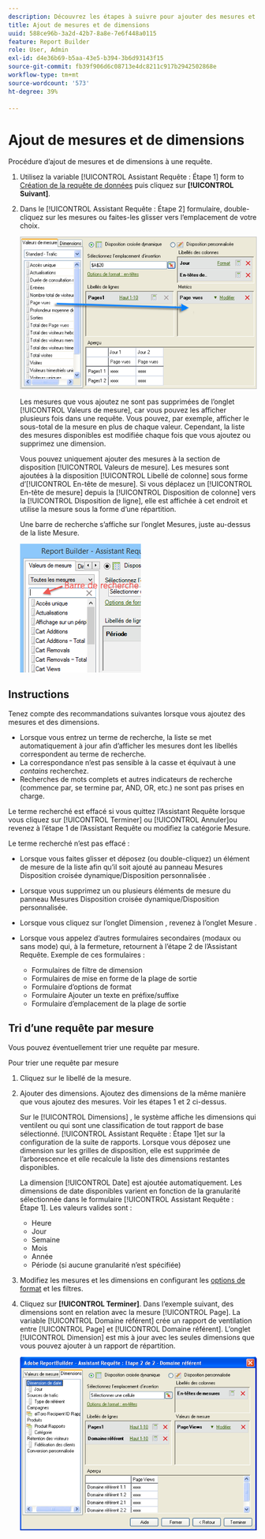 ```yaml
---
description: Découvrez les étapes à suivre pour ajouter des mesures et des dimensions à une requête.
title: Ajout de mesures et de dimensions
uuid: 588ce96b-3a2d-42b7-8a8e-7e6f448a0115
feature: Report Builder
role: User, Admin
exl-id: d4e36b69-b5aa-43e5-b394-3b6d93143f15
source-git-commit: fb39f906d6c08713e4dc8211c917b2942502868e
workflow-type: tm+mt
source-wordcount: '573'
ht-degree: 39%

---
```


# Ajout de mesures et de dimensions

Procédure d’ajout de mesures et de dimensions à une requête.

1. Utilisez la variable [!UICONTROL Assistant Requête : Étape 1] form to [Création de la requête de données](/help/analyze/report-builder/data-requests/data-requests.md)  puis cliquez sur **[!UICONTROL Suivant]**.
1. Dans le [!UICONTROL Assistant Requête : Étape 2] formulaire, double-cliquez sur les mesures ou faites-les glisser vers l’emplacement de votre choix.

   ![Capture d’écran montrant l’Assistant Requête : Étape 2 avec une flèche pointant vers la section de page vue souhaitée depuis la liste des mesures.](assets/adding_metrics.png)

   Les mesures que vous ajoutez ne sont pas supprimées de l’onglet [!UICONTROL Valeurs de mesure], car vous pouvez les afficher plusieurs fois dans une requête. Vous pouvez, par exemple, afficher le sous-total de la mesure en plus de chaque valeur. Cependant, la liste des mesures disponibles est modifiée chaque fois que vous ajoutez ou supprimez une dimension.

   Vous pouvez uniquement ajouter des mesures à la section de disposition [!UICONTROL Valeurs de mesure]. Les mesures sont ajoutées à la disposition [!UICONTROL Libellé de colonne] sous forme d’[!UICONTROL En-tête de mesure]. Si vous déplacez un [!UICONTROL En-tête de mesure] depuis la [!UICONTROL Disposition de colonne] vers la [!UICONTROL Disposition de ligne], elle est affichée à cet endroit et utilise la mesure sous la forme d’une répartition.

   Une barre de recherche s’affiche sur l’onglet Mesures, juste au-dessus de la liste Mesure.

   ![Capture d’écran affichant la barre de recherche Mesures.](assets/search_bar_metric.png)

## Instructions

Tenez compte des recommandations suivantes lorsque vous ajoutez des mesures et des dimensions.

* Lorsque vous entrez un terme de recherche, la liste se met automatiquement à jour afin d’afficher les mesures dont les libellés correspondent au terme de recherche.
* La correspondance n’est pas sensible à la casse et équivaut à une *contains* recherchez.
* Recherches de mots complets et autres indicateurs de recherche (commence par, se termine par, AND, OR, etc.) ne sont pas prises en charge.

Le terme recherché est effacé si vous quittez l’Assistant Requête lorsque vous cliquez sur [!UICONTROL Terminer] ou [!UICONTROL Annuler]ou revenez à l’étape 1 de l’Assistant Requête ou modifiez la catégorie Mesure.

Le terme recherché n’est pas effacé :

* Lorsque vous faites glisser et déposez (ou double-cliquez) un élément de mesure de la liste afin qu’il soit ajouté au panneau Mesures Disposition croisée dynamique/Disposition personnalisée .
* Lorsque vous supprimez un ou plusieurs éléments de mesure du panneau Mesures Disposition croisée dynamique/Disposition personnalisée.
* Lorsque vous cliquez sur l’onglet Dimension , revenez à l’onglet Mesure .
* Lorsque vous appelez d’autres formulaires secondaires (modaux ou sans mode) qui, à la fermeture, retournent à l’étape 2 de l’Assistant Requête. Exemple de ces formulaires :

   * Formulaires de filtre de dimension
   * Formulaires de mise en forme de la plage de sortie
   * Formulaire d’options de format
   * Formulaire Ajouter un texte en préfixe/suffixe
   * Formulaire d’emplacement de la plage de sortie

## Tri d’une requête par mesure

Vous pouvez éventuellement trier une requête par mesure.

Pour trier une requête par mesure

1. Cliquez sur le libellé de la mesure.
1. Ajouter des dimensions. Ajoutez des dimensions de la même manière que vous ajoutez des mesures. Voir les étapes 1 et 2 ci-dessus.

   Sur le [!UICONTROL Dimensions] , le système affiche les dimensions qui ventilent ou qui sont une classification de tout rapport de base sélectionné. [!UICONTROL Assistant Requête : Étape 1]et sur la configuration de la suite de rapports. Lorsque vous déposez une dimension sur les grilles de disposition, elle est supprimée de l’arborescence et elle recalcule la liste des dimensions restantes disponibles.

   La dimension [!UICONTROL Date] est ajoutée automatiquement. Les dimensions de date disponibles varient en fonction de la granularité sélectionnée dans le formulaire [!UICONTROL Assistant Requête : Étape 1]. Les valeurs valides sont :

   * Heure 
   * Jour
   * Semaine
   * Mois
   * Année
   * Période (si aucune granularité n’est spécifiée)

1. Modifiez les mesures et les dimensions en configurant les [options de format](/help/analyze/report-builder/layout/t-format-display-headers.md) et les filtres.
1. Cliquez sur **[!UICONTROL Terminer]**.
Dans l’exemple suivant, des dimensions sont en relation avec la mesure [!UICONTROL Page]. La variable [!UICONTROL Domaine référent] crée un rapport de ventilation entre [!UICONTROL Page] et [!UICONTROL Domaine référent]. L’onglet [!UICONTROL Dimension] est mis à jour avec les seules dimensions que vous pouvez ajouter à un rapport de répartition.

   ![Capture d’écran montrant les dimensions associées à la mesure.](assets/page_pageview_02.png)
